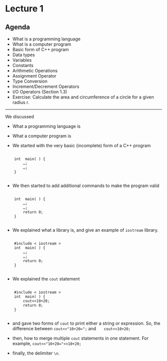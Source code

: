 # Lecture 1

## Agenda

- What is a programming language
- What is a computer program
- Basic form of C++ program
- Data types
- Variables
- Constants
- Arithmetic Operations
- Assignment Operator
- Type Conversion
- Increment/Decrement Operators
- I/O Operators (Section 1.3)
- Exercise: Calculate the area and circumference of a circle for a given radius r.

---

We discussed
- What a programming language is

- What a computer program is

- We started with the very basic (incomplete) form of a C++ program
<section>
  <pre><code data-trim data-noescape>
    int  main( ) {
        …;
        …;
    }
  </code></pre>
</section>

- We then started to add additional commands to make the program valid
<section>
  <pre><code data-trim data-noescape>
    int  main( ) {
        …;
        …;
        return 0;
    }
  </code></pre>
</section>

- We explained what a library is, and give an example of `iostream` library.
<section>
  <pre><code data-trim data-noescape>
    #include < iostream >
    int  main( ) {
        …;
        …;
        return 0;
    }
  </code></pre>
</section>

- We explained the `cout` statement
<section>
  <pre><code data-trim data-noescape>
    #include < iostream >
    int  main( ) {
        cout<<10+20;
        return 0;
    }
  </code></pre>
</section>

- and gave two forms of `cout` to print either a string or expression. So, the difference between `cout<<"10+20=";`  and `   cout<<10+20;`

- then, how to merge multiple `cout` statements in one statement. For example, `cout<<"10+20="<<10+20;`

- finally, the delimiter `\n`.
